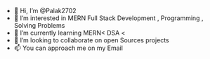 - 👋 Hi, I’m @Palak2702
- 👀 I’m interested in MERN Full Stack Development , Programming , Solving Problems 
- 🌱 I’m currently learning MERN< DSA < 
- 💞️ I’m looking to collaborate on open Sources projects
- 📫 You can approach me on my Email 

<!---
Palak2702/Palak2702 is a ✨ special ✨ repository because its `README.md` (this file) appears on your GitHub profile.
You can click the Preview link to take a look at your changes.
--->

